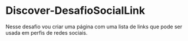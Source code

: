 # Discover-DesafioSocialLink
Nesse desafio vou criar uma página com uma lista de links que pode ser usada em perfis de redes sociais.
